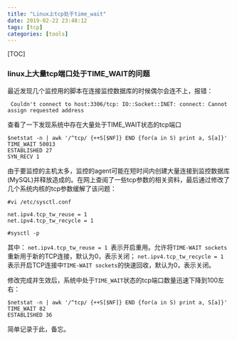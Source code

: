 ```yaml
---
title: "Linux上tcp处于time_wait"
date: 2019-02-22 23:48:12
tags: [tcp]
categories: [tools]
---
```


[TOC]

### linux上大量tcp端口处于TIME_WAIT的问题

最近发现几个监控用的脚本在连接监控数据库的时候偶尔会连不上，报错：

```
 Couldn't connect to host:3306/tcp: IO::Socket::INET: connect: Cannot assign requested address 
```

查看了一下发现系统中存在大量处于TIME_WAIT状态的tcp端口

```
$netstat -n | awk '/^tcp/ {++S[$NF]} END {for(a in S) print a, S[a]}' 
TIME_WAIT 50013
ESTABLISHED 27
SYN_RECV 1
```

由于要监控的主机太多，监控的agent可能在短时间内创建大量连接到监控数据库(MySQL)并释放造成的。在网上查阅了一些tcp参数的相关资料，最后通过修改了几个系统内核的tcp参数缓解了该问题：

```
#vi /etc/sysctl.conf

net.ipv4.tcp_tw_reuse = 1
net.ipv4.tcp_tw_recycle = 1

#sysctl -p
```

其中：
`net.ipv4.tcp_tw_reuse = 1 `表示开启重用。允许将`TIME-WAIT sockets`重新用于新的TCP连接，默认为0，表示关闭；
`net.ipv4.tcp_tw_recycle = 1 `表示开启TCP连接中`TIME-WAIT sockets`的快速回收，默认为0，表示关闭。

修改完成并生效后，系统中处于`TIME_WAIT`状态的tcp端口数量迅速下降到100左右：

```
$netstat -n | awk '/^tcp/ {++S[$NF]} END {for(a in S) print a, S[a]}' 
TIME_WAIT 82
ESTABLISHED 36
```

简单记录于此，备忘。

